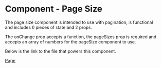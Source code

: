 # Component - Page Size

The page size component is intended to use with pagination, is functional and includes 0 pieces of state and 2 props.

The onChange prop accepts a function, the pageSizes prop is required and accepts an array of numbers for the pageSize component to use.

Below is the link to the file that powers this component.

[Page](https://github.com/joeHillman/react-workbench/blob/master/src/components/pagination/PageSize.js)
